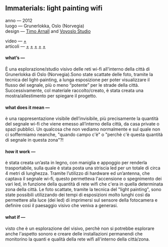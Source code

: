 ## Immaterials: light painting wifi
anno — 2012<br>
luogo — Grunerlokka, Oslo (Norvegia)<br>
design — [Timo Arnall](http://www.elasticspace.com/) and [Voyoslo Studio](http://voyoslo.com/)<br>

video — [+](https://vimeo.com/20412632)<br>
articoli — [+](http://voyoslo.com/projects/immaterials-wifi-light-painting/) 
[+](http://www.designboom.com/design/immaterials-light-painting-wifi-by-timo-arnall-jorn-knutsen-einar-sneve-martinussen/) 
[+](http://onlinelibrary.wiley.com/store/10.1111/j.1740-9713.2013.00683.x/asset/j.1740-9713.2013.00683.x.pdf;jsessionid=59514BD3BCDAF3B661EE990359E0F7AE.f02t03?v=1&t=j0ze4a20&s=92fd4a1950509d60c8c44615119e6f814018c4f3) 
[+](http://www.yourban.no/2011/02/22/immaterials-light-painting-wifi/)
[+](http://www.yourban.no/2011/03/07/making-immaterials-light-painting-wifi/)

#### what’s —
È una esplorazione/studio visivo delle reti wi-fi all'interno della città di Grunerlokka di Oslo (Norvegia).Sono state scattate delle foto, tramite la tecnica del light-painting, a lunga esposizione per poter visualizzare il flusso del segnale, più o meno “potente” per le strade della città. Successivamente, col materiale raccolto/creato, è stata creata una mostra/allestimento per spiegare il progetto.

#### what does it mean —
è una rappresentazione visibile dell’invisibile, più precisamente la quantità del segnale wi-fi che viene emesso all’interno della città, da casa private o spazi pubblici. Un qualcosa che non vediamo normalmente e sul quale non ci soffermiamo neanche, "quando campo c'è" o "perchè c'è questa quantità di segnale in questa zona"?!

#### how it work —
è stata creata un’asta in legno, con maniglia e appoggio per renderla trasportabile, sulla quale è stata posta una striscia led per un totale di circa 4 metri di lunghezza. Tramite l’utilizzo di hardware ed un’antenna, che captava il segnale wi-fi, questo permetteva l'accensione o spegnimento dei vari led, in funzione della quantità di rete wifi che c'era in quella determinata zona della città. Le foto scattate, tramite la tecnica del "light painting", sono state possibili utilizzando dei tempi di esposizioni molto lunghi così da permettere alla luce (dei led) di imprimersi sul sensore della fotocamera e definire così il paesaggio visivo che veniva a generasi.

#### what if —
visto che è un esplorazione del visivo, perchè non si potrebbe esplorare anche l'aspetto sonoro e creare delle installazioni permanendi che monitorino la quanti e qualità della rete wifi all'interno della città/zona.

